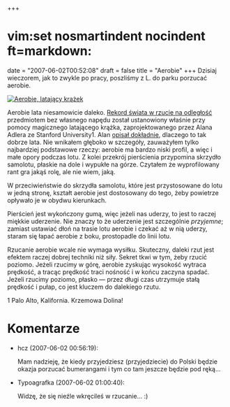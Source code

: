 +++
# vim:set nosmartindent nocindent ft=markdown:
date = "2007-06-02T00:52:08"
draft = false
title = "Aerobie"
+++
Dzisiaj wieczorem, jak to zwykle po pracy, poszliśmy z L. do parku porzucać
aerobie.

[![Aerobie, latający krążek](http://media.blizinski.pl/images/blog/aerobie-400px.jpg)](http://sklep.aerobie.com.pl/)

Aerobie lata niesamowicie daleko. [Rekord świata w rzucie na
odległość](http://www.aerobie.com/QuarterMileThrow.htm) przedmiotem bez własnego
napędu został ustanowiony właśnie przy pomocy magicznego latającego krążka,
zaprojektowanego przez Alana Adlera ze Stanford University1. Alan [opisał
dokładnie](http://aerobie.com/Products/Details/RingScientificPaper.htm),
dlaczego to tak dobrze lata. Nie wnikałem głęboko w szczegóły, zauważyłem tylko
najbardziej podstawowe rzeczy: aerobie ma bardzo niski profil, a więc i małe
opory podczas lotu. Z kolei przekrój pierścienia przypomina skrzydło samolotu,
płaskie na dole i wypukłe na górze. Czytałem że wyprofilowany rant gra jakąś
rolę, ale nie wiem, jaką.

W przeciwieństwie do skrzydła samolotu, które jest przystosowane do lotu w
jedną stronę, kształt aerobie jest dostosowany do tego, żeby powietrze
opływało je w obydwu kierunkach.

Pierścień jest wykończony gumą, więc jeżeli nas uderzy, to jest to raczej
miękkie uderzenie. Nie znaczy to że uderzenie jest szczególnie _przyjemne_;
zamiast ustawiać dłoń na trasie lotu aerobie i czekać aż w nią uderzy, staram
się łapać aerobie z boku, prostopadle do linii lotu.

Rzucanie aerobie wcale nie wymaga wysiłku. Skuteczny, daleki rzut jest efektem
raczej dobrej techniki niż siły. Sekret tkwi w tym, żeby rzucić poziomo.
Jeżeli rzucimy w górę, aerobie zyskując wysokość wytraca prędkość, a tracąc
prędkość traci nośność i w końcu zaczyna spadać. Jeżeli rzucimy poziomo,
płasko ― przez długi czas utrzymuje stałą prędkość i pułap, co jest kluczem do
dalekiego rzutu.

1 Palo Alto, Kalifornia. Krzemowa Dolina!

# Komentarze

* hcz (2007-06-02 00:56:19): <p>Mam nadzieję, że kiedy przyjedziesz
  (przyjedziecie) do Polski będzie okazja porzucać bumerangami i tym co tam
  jeszcze będzie pod ręką...</p>
* Typoagrafka (2007-06-02 01:00:40): <p>Widzę, że się nieźle wkręcileś w
  rzucanie&#8230; :)</p>
